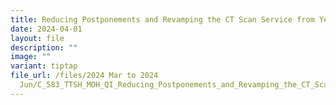 ```yaml
---
title: Reducing Postponements and Revamping the CT Scan Service from Year 2014 to 2023
date: 2024-04-01
layout: file
description: ""
image: ""
variant: tiptap
file_url: /files/2024 Mar to 2024
  Jun/C_583_TTSH_MOH_QI_Reducing_Postponements_and_Revamping_the_CT_Scan_Service_from_Year_2014_to_2023___Copy__2_.pdf
---
```

